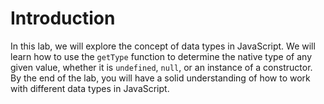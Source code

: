 # Introduction

In this lab, we will explore the concept of data types in JavaScript. We will learn how to use the `getType` function to determine the native type of any given value, whether it is `undefined`, `null`, or an instance of a constructor. By the end of the lab, you will have a solid understanding of how to work with different data types in JavaScript.
